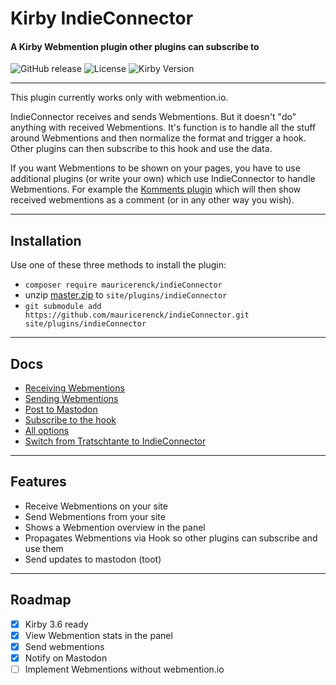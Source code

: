 # Kirby IndieConnector
#### A Kirby Webmention plugin other plugins can subscribe to

![GitHub release](https://img.shields.io/github/release/mauricerenck/indieConnector.svg?maxAge=1800) ![License](https://img.shields.io/github/license/mashape/apistatus.svg) ![Kirby Version](https://img.shields.io/badge/Kirby-3%2B-black.svg)

---

This plugin currently works only with webmention.io.

IndieConnector receives and sends Webmentions. But it doesn't "do" anything with received Webmentions. It's function is to handle all the stuff around Webmentions and then normalize the format and trigger a hook. Other plugins can then subscribe to this hook and use the data.

If you want Webmentions to be shown on your pages, you have to use additional plugins (or write your own) which use IndieConnector to handle Webmentions. For example the [Komments plugin](https://github.com/mauricerenck/komments) which will then show received webmentions as a comment (or in any other way you wish).

---
## Installation

Use one of these three methods to install the plugin:

- `composer require mauricerenck/indieConnector`
- unzip [master.zip](https://github.com/mauricerenck/indieConnector/releases/latest) to `site/plugins/indieConnector`
- `git submodule add https://github.com/mauricerenck/indieConnector.git site/plugins/indieConnector`

---

## Docs

* [Receiving Webmentions](docs/receiving.md)
* [Sending Webmentions](docs/sending.md)
* [Post to Mastodon](docs/mastodon.md)
* [Subscribe to the hook](docs/hook.md)
* [All options](docs/options.md)
* [Switch from Tratschtante to IndieConnector](docs/switch.md)
---

## Features

- Receive Webmentions on your site
- Send Webmentions from your site
- Shows a Webmention overview in the panel
- Propagates Webmentions via Hook so other plugins can subscribe and use them
- Send updates to mastodon (toot)

---

## Roadmap 

- [x] Kirby 3.6 ready
- [x] View Webmention stats in the panel
- [x] Send webmentions
- [x] Notify on Mastodon
- [ ] Implement Webmentions without webmention.io
